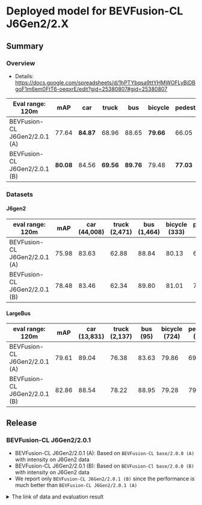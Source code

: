 # Deployed model for BEVFusion-CL J6Gen2/2.X
## Summary

### Overview
- Details: https://docs.google.com/spreadsheets/d/1hPTYbqsa9ttYHMWOFLyBiDBgoF1m6em0FtT6-oeqxrE/edit?gid=25380807#gid=25380807


| Eval range: 120m                | mAP  | car  | truck | bus  | bicycle | pedestrian |
| --------------------------------| ---- | ---- | ----- | ---- | ------- | ---------- |
| BEVFusion-CL J6Gen2/2.0.1 (A)     | 77.64 | **84.87** | 68.96 | 88.65 | **79.66** | 66.05                   |
| BEVFusion-CL J6Gen2/2.0.1 (B)     | **80.08** | 84.56 | **69.56** | **89.76** | 79.48 | **77.03**                   |

### Datasets

#### J6gen2
| eval range: 120m         | mAP  | car <br> (44,008) | truck <br> (2,471) | bus <br> (1,464) | bicycle <br> (333) | pedestrian <br> (6,459) |
| -------------------------| ---- | ----------------- | ------------------- | ---------------- | -------------------- | ------------------------ |
| BEVFusion-CL J6Gen2/2.0.1 (A)      | 75.98 | 83.63 | 62.88 | 88.84 | 80.13 | 64.37                  |
| BEVFusion-CL J6Gen2/2.0.1 (B)      | 78.48 | 83.46 | 62.34 | 89.80 | 81.01 | 75.78                   |

#### LargeBus
| eval range: 120m         | mAP  | car <br> (13,831)     | truck <br> (2,137) | bus <br> (95) | bicycle <br> (724) | pedestrian <br> (3,916) |
| -------------------------| ---- | -------------------- | ------------------- | ---------------- | -------------------- | ------------------------ |
| BEVFusion-CL J6Gen2/2.0.1 (A)      | 79.61 | 89.04 | 76.38 | 83.63 | 79.86 | 69.11                |
| BEVFusion-CL J6Gen2/2.0.1 (B)      | 82.86 | 88.54 | 78.22 | 88.95 | 79.28 | 79.26                   |



## Release

### BEVFusion-CL J6Gen2/2.0.1
- BEVFusion-CL J6Gen2/2.0.1 (A): Based on `BEVFusion-CL base/2.0.0 (A)` with intensity on J6Gen2 data
- BEVFusion-CL J6Gen2/2.0.1 (B): Based on `BEVFusion-Cl base/2.0.0 (B)` with intensity on J6Gen2 data
- We report only `BEVFusion-CL J6Gen2/2.0.1 (B)` since the performance is much better
than `BEVFusion-CL J6Gen2/2.0.1 (A)`

<details>
<summary> The link of data and evaluation result </summary>

- Model
  - Training dataset: DB J6 Gen2 v1.0 + DB J6 Gen2 v2.0 + DB J6 Gen2 V4.0 + DB LargeBus v1.0 (total frames: 20,777)
  - [Config file path](https://github.com/tier4/AWML/blob/3cacf810b70fef2aafab1ffa25eb5e3581922f8a/autoware_ml/configs/detection3d/dataset/t4dataset/base.py)
  - Deployed onnx model and ROS parameter files [[WebAuto (for internal)]](WIP)
  - Deployed onnx and ROS parameter files [[model-zoo]]
    - [detection_class_remapper.param.yaml](WIP)
    - [centerpoint_ml_package.param.yaml](WIP)
    - [deploy_metadata.yaml](WIP)
    - [pts_voxel_encoder_centerpoint.onnx](WIP)
    - [pts_backbone_neck_head_centerpoint.onnx](WIP)
  - Training results [[Google drive (for internal)]](WIP)
  - Training results [model-zoo]
    - [logs.zip](WIP)
    - [checkpoint_best.pth](WIP)
    - [config.py](WIP)
  - Train time: NVIDIA H100 80GB * 4 * 30 epochs = 20 hours
  - Batch size: 4*16 = 64

- Evaluation
  - db_j6gen2_v1 + db_j6gen2_v2 + db_j6gen2_v4 + + db_largebus_v1 (total frames: 1,761):
  - Total mAP (eval range = 120m): 0.8001

| class_name  | Count    | mAP  | AP@0.5m | AP@1.0m | AP@2.0m | AP@4.0m |
| ----        | -------  | ---- | ---- | ---- | ---- | ---- |
| car         |  57,839  | 84.6 | 74.4    | 84.4    | 88.8    | 90.7    |
| truck       |   4,608  | 69.6 | 51.8    | 69.6    | 76.0    | 80.9    |
| bus         |   1,559  | 89.8 | 80.7    | 86.7    | 95.3    | 96.4    |
| bicycle     |   1,057  | 79.5 | 73.4    | 80.6    | 81.8    | 82.1    |
| pedestrian  |  10,375  | 77.0 | 74.6    | 76.9    | 77.9    | 78.7    |

- db_largebus_v1 (total frames: 604):
  - Total mAP (eval range = 120m): 0.829

| class_name | Count    | mAP  | AP@0.5m | AP@1.0m | AP@2.0m | AP@4.0m |
| ----       | -------  | ---- | ----    | ---- | ---- | ---- |
| car        |  13,831  | 88.5 | 81.3    | 88.4    | 91.8    | 92.7    |
| truck      |   2,137  | 78.2 | 57.2    | 79.7    | 87.0    | 89.0    |
| bus        |     95   | 89.0 | 76.6    | 91.9    | 93.7    | 93.7    |
| bicycle    |    724   | 79.3 | 71.9    | 80.5    | 82.1    | 82.6    |
| pedestrian |  3,916   | 79.3 | 76.7    | 79.2    | 80.2    | 81.0    |

- db_j6gen2_v1 + db_j6gen2_v2 +db_j6gen2_v4 (total frames: 1,157):
  - Total mAP (eval range = 120m): 0.7850

| class_name | Count   | mAP  | AP@0.5m | AP@1.0m | AP@2.0m | AP@4.0m |
| ----       | ------  | ---- | ---- | ---- | ---- | ---- |
| car        | 44,008  | 83.5 | 72.8    | 83.3    | 87.9    | 89.9    |
| truck      |  2,471  | 62.3 | 47.6    | 61.3    | 66.6    | 73.9    |
| bus        |  1,464  | 89.8 | 80.8    | 86.6    | 95.4    | 96.5    |
| bicycle    |    333  | 81.0 | 77.5    | 82.2    | 82.2    | 82.2    |
| pedestrian |  6,459  | 75.8 | 73.4    | 75.7    | 76.6    | 77.5    |

</details>
